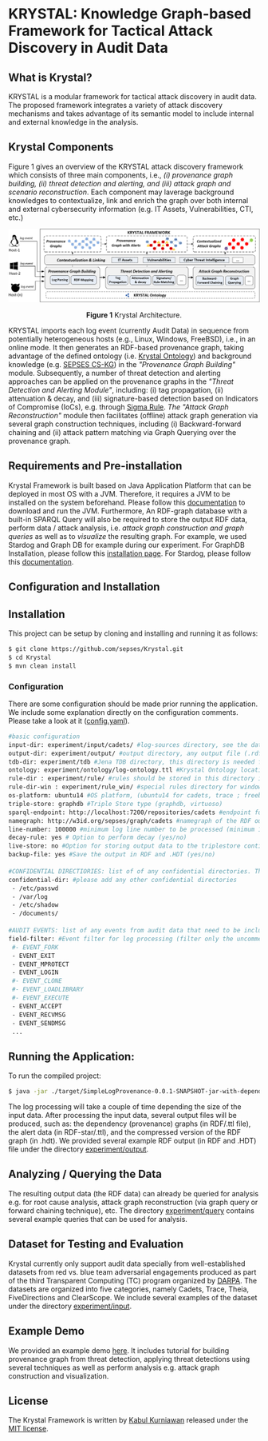# KRYSTAL: Knowledge Graph-based Framework for Tactical Attack Discovery in Audit Data
## What is Krystal?
KRYSTAL is a modular framework for tactical attack discovery in audit data. The proposed framework integrates a variety of attack discovery mechanisms and takes advantage of its semantic model to include internal and external knowledge in the analysis. 
## Krystal Components
Figure 1 gives an overview of the KRYSTAL attack discovery framework which consists of three main components, i.e., *(i) provenance graph building, (ii) threat detection and alerting, and (iii) attack graph and scenario reconstruction*. Each component may laverage background knowledges to contextualize, link and enrich the graph over both internal and external cybersecurity information (e.g. IT Assets, Vulnerabilities, CTI, etc.)

![ ](https://raw.githubusercontent.com/kabulkurniawan/Krystal/main/architecture-latest3.png)<p align="center"> **Figure 1** Krystal Architecture.

KRYSTAL imports each log event (currently Audit Data) in sequence from potentially heterogeneous hosts (e.g., Linux, Windows, FreeBSD), i.e., in an online mode. It then generates an RDF-based provenance graph, taking advantage of the defined ontology (i.e. [Krystal Ontology](https://sepses.ifs.tuwien.ac.at/vocab/event/log/index-en.html)) and background knowledge (e.g. [SEPSES CS-KG](http://sepses.ifs.tuwien.ac.at/)) in the *"Provenance Graph Building"* module. Subsequently, a number of threat detection and alerting approaches can be applied on the provenance graphs in the *"Threat Detection and Alerting Module"*, including:
 (i) tag propagation, 
 (ii) attenuation & decay, and 
 (iii) signature-based detection based on Indicators of Compromise (IoCs), e.g. through [Sigma Rule](https://github.com/SigmaHQ/sigma).
 *The "Attack Graph Reconstruction"* module then facilitates (offline) attack graph generation via several graph construction techniques, including 
 (i) Backward-forward chaining and 
 (ii) attack pattern matching via Graph Querying 
 over the provenance graph. 

## Requirements and Pre-installation
Krystal Framework is built based on Java Application Platform that can be deployed in most OS with a JVM. Therefore, it requires a JVM to be installed on the system beforehand. Please follow this [documentation](https://www.oracle.com/java/technologies/downloads/) to download and run the JVM.
Furthermore, An RDF-graph database with a built-in SPARQL Query will also be required  to store the output RDF data, perform data / attack analysis, i.e. *attack graph construction and graph queries* as well as to *visualize* the resulting graph. For example, we used Stardog and Graph DB for example during our experiment. For GraphDB Installation, please follow this [installation page](https://graphdb.ontotext.com/documentation/standard/installation.html). For Stardog, please follow this [documentation](https://docs.stardog.com/). 

## Configuration and Installation

## Installation

This project can be setup by cloning and installing and running it as follows:

```bash
$ git clone https://github.com/sepses/Krystal.git
$ cd Krystal
$ mvn clean install
```

### Configuration
There are some configuration should be made prior running the application. We include some explanation directly on the configuration comments. Please take a look at it ([config.yaml](https://github.com/sepses/Krystal/blob/main/config.yaml)). 


```bash
#basic configuration
input-dir: experiment/input/cadets/ #log-sources directory, see the dataset example (cadets,trace,theia,fivedirections)
output-dir: experiment/output/ #output directory, any output file (.rdf/hdt) will be stored in this folder  
tdb-dir: experiment/tdb #Jena TDB directory, this directory is needed for storing TDB temporary file
ontology: experiment/ontology/log-ontology.ttl #Krystal Ontology location
rule-dir : experiment/rule/ #rules should be stored in this directory i.e. Sigma Rule (see the example)
rule-dir-win : experiment/rule_win/ #special rules directory for windows i.e. Sigma Rule for windows  (see the example)
os-platform: ubuntu14 #OS platform, (ubuntu14 for cadets, trace ; freebsd for theia ; windows for fivedirections)
triple-store: graphdb #Triple Store type (graphdb, virtuoso)
sparql-endpoint: http://localhost:7200/repositories/cadets #endpoint for storing rdf output to triple Store
namegraph: http://w3id.org/sepses/graph/cadets #namegraph of the RDF output / filename of the output
line-number: 100000 #minimum log line number to be processed (minimum 1)
decay-rule: yes # Option to perform decay (yes/no)
live-store: no #Option for storing output data to the triplestore continuously (yes/no)
backup-file: yes #Save the output in RDF and .HDT (yes/no)

#CONFIDENTIAL DIRECTIORIES: list of of any confidential directories. These will be used as  initialization of confidentiality score in tag-propagation technique during provenance graph building)
confidential-dir: #please add any other confidential directories
 - /etc/passwd 
 - /var/log
 - /etc/shadow
 - /documents/

#AUDIT EVENTS: list of any events from audit data that need to be included in the provenance graph building. 
field-filter: #Event filter for log processing (filter only the uncommented events (event with #))
 #- EVENT_FORK
 - EVENT_EXIT
 - EVENT_MPROTECT
 - EVENT_LOGIN
 #- EVENT_CLONE
 #- EVENT_LOADLIBRARY
 #- EVENT_EXECUTE
 - EVENT_ACCEPT
 - EVENT_RECVMSG
 - EVENT_SENDMSG
 ...
```

## Running the Application:

To run the compiled project: 

```bash
$ java -jar ./target/SimpleLogProvenance-0.0.1-SNAPSHOT-jar-with-dependencies.jar
```
The log processing will take a couple of time depending the size of the input data. After processing the input data, several output files will be produced, such as: the dependency (provenance) graphs (in RDF/.ttl file), the alert data (in RDF-star/.ttl), and the compressed version of the RDF graph (in .hdt). We provided several example RDF output (in RDF and .HDT) file under the directory [experiment/output](https://github.com/sepses/Krystal/tree/main/experiment/output). 


## Analyzing / Querying the Data
The resulting output data (the RDF data) can already be queried for analysis e.g. for root cause analysis, attack graph reconstruction (via graph query or forward chaining technique), etc. The directory [experiment/query](https://github.com/sepses/Krystal/tree/main/experiment/query) contains several example queries that can be used for analysis.

## Dataset for Testing and Evaluation
Krystal currently only support audit data specially from well-established datasets from red vs. blue team adversarial engagements produced as part of the third Transparent Computing (TC) program organized by [DARPA](https://drive.google.com/drive/folders/1QlbUFWAGq3Hpl8wVdzOdIoZLFxkII4EK). The datasets are organized into five categories, namely Cadets, Trace, Theia, FiveDirections and ClearScope. We include several examples of the dataset under the directory [experiment/input](https://github.com/sepses/Krystal/tree/main/experiment/input).


## Example Demo
We provided an example demo [here](https://github.com/sepses/Krystal/Demo.md). It includes tutorial for building provenance graph from threat detection, applying threat detections using several techniques as well as perform analysis e.g. attack graph construction and visualization. 

## License

The Krystal Framework is written by [Kabul Kurniawan](https://kabulkurniawan.github.io/) released under the [MIT license](http://opensource.org/licenses/MIT).


